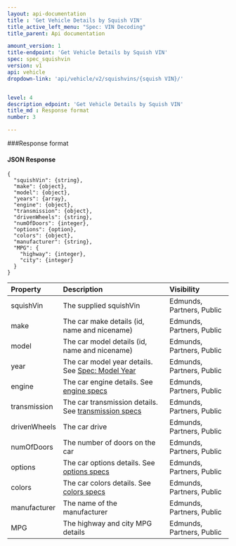 ```yaml
---
layout: api-documentation
title : 'Get Vehicle Details by Squish VIN'
title_active_left_menu: "Spec: VIN Decoding"
title_parent: Api documentation

amount_version: 1
title-endpoint: 'Get Vehicle Details by Squish VIN'
spec: spec_squishvin
version: v1
api: vehicle
dropdown-link: 'api/vehicle/v2/squishvins/{squish VIN}/'


level: 4
description_edpoint: 'Get Vehicle Details by Squish VIN'
title_md : Response format
number: 3

---
```


###Response format

#### JSON Response

	{
	  "squishVin": {string},
	  "make": {object},
	  "model": {object},
	  "years": {array},
	  "engine": {object},
	  "transmission": {object},
	  "drivenWheels": {string},
	  "numOfDoors": {integer},
	  "options": {option},
	  "colors": {object},
	  "manufacturer": {string},
	  "MPG": {
	    "highway": {integer},
	    "city": {integer}
	  }
	}


| Property      				| Description                         					| Visibility                |
|:------------------------------|:------------------------------------------------------|:------------------------- |
| squishVin		    			| The supplied squishVin								| Edmunds, Partners, Public |
| make		    				| The car make details (id, name and nicename)			| Edmunds, Partners, Public |
| model							| The car model details (id, name and nicename)			| Edmunds, Partners, Public |
| year	  						| The car model year details. See [Spec: Model Year](/api-documentation/vehicle/spec_model_year/v2/)		| Edmunds, Partners, Public |
| engine		    			| The car engine details. See [engine specs](/api-documentation/vehicle/spec_engine_and_transmission/v2/)	| Edmunds, Partners, Public |
| transmission					| The car transmission details. See [transmission specs](/api-documentation/vehicle/spec_engine_and_transmission/v2/)	| Edmunds, Partners, Public |
| drivenWheels	    			| The car drive								| Edmunds, Partners, Public |
| numOfDoors	    			| The number of doors on the car									| Edmunds, Partners, Public |
| options					    | The car options details. See [options specs](/api-documentation/vehicle/spec_colors_and_options/v2/)		| Edmunds, Partners, Public |
| colors						| The car colors details. See [colors specs](/api-documentation/vehicle/spec_colors_and_options/v2/)					| Edmunds, Partners, Public |
| manufacturer				    | The name of the manufacturer					| Edmunds, Partners, Public |
| MPG						    | The highway and city MPG details					| Edmunds, Partners, Public |


